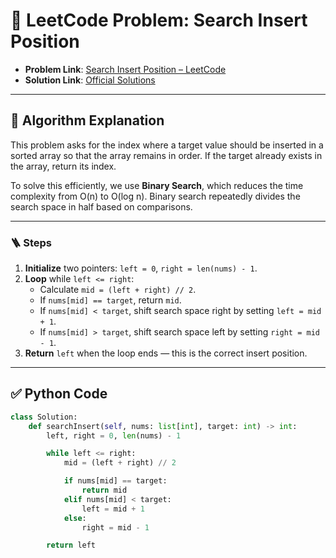 # 🧩 LeetCode Problem: Search Insert Position

- **Problem Link**: [Search Insert Position – LeetCode](https://leetcode.com/problems/search-insert-position/)
- **Solution Link**: [Official Solutions](https://leetcode.com/problems/search-insert-position/solutions/)

---

## 🧠 Algorithm Explanation

This problem asks for the index where a target value should be inserted in a sorted array so that the array remains in order. If the target already exists in the array, return its index.

To solve this efficiently, we use **Binary Search**, which reduces the time complexity from O(n) to O(log n). Binary search repeatedly divides the search space in half based on comparisons.

---

### 🪜 Steps

1. **Initialize** two pointers: `left = 0`, `right = len(nums) - 1`.
2. **Loop** while `left <= right`:
   - Calculate `mid = (left + right) // 2`.
   - If `nums[mid] == target`, return `mid`.
   - If `nums[mid] < target`, shift search space right by setting `left = mid + 1`.
   - If `nums[mid] > target`, shift search space left by setting `right = mid - 1`.
3. **Return** `left` when the loop ends — this is the correct insert position.

---

## ✅ Python Code

```python
class Solution:
    def searchInsert(self, nums: list[int], target: int) -> int:
        left, right = 0, len(nums) - 1

        while left <= right:
            mid = (left + right) // 2

            if nums[mid] == target:
                return mid
            elif nums[mid] < target:
                left = mid + 1
            else:
                right = mid - 1

        return left
